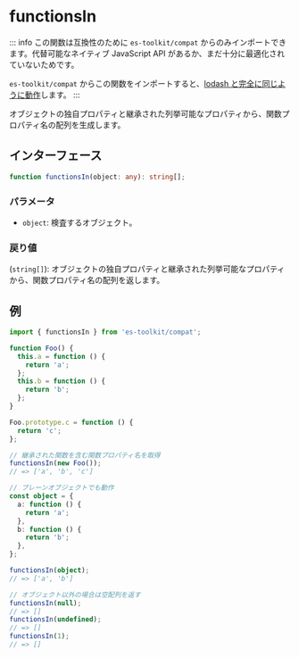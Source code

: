 # functionsIn

::: info
この関数は互換性のために `es-toolkit/compat` からのみインポートできます。代替可能なネイティブ JavaScript API があるか、まだ十分に最適化されていないためです。

`es-toolkit/compat` からこの関数をインポートすると、[lodash と完全に同じように動作](mdc:../../../compatibility.md)します。
:::

オブジェクトの独自プロパティと継承された列挙可能なプロパティから、関数プロパティ名の配列を生成します。

## インターフェース

```typescript
function functionsIn(object: any): string[];
```

### パラメータ

- `object`: 検査するオブジェクト。

### 戻り値

(`string[]`): オブジェクトの独自プロパティと継承された列挙可能なプロパティから、関数プロパティ名の配列を返します。

## 例

```typescript
import { functionsIn } from 'es-toolkit/compat';

function Foo() {
  this.a = function () {
    return 'a';
  };
  this.b = function () {
    return 'b';
  };
}

Foo.prototype.c = function () {
  return 'c';
};

// 継承された関数を含む関数プロパティ名を取得
functionsIn(new Foo());
// => ['a', 'b', 'c']

// プレーンオブジェクトでも動作
const object = {
  a: function () {
    return 'a';
  },
  b: function () {
    return 'b';
  },
};

functionsIn(object);
// => ['a', 'b']

// オブジェクト以外の場合は空配列を返す
functionsIn(null);
// => []
functionsIn(undefined);
// => []
functionsIn(1);
// => []
```
